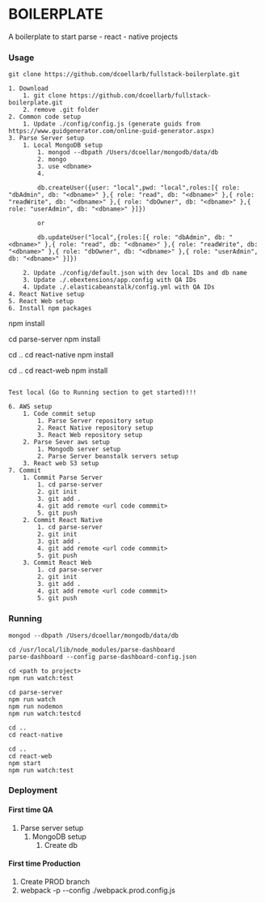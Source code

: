BOILERPLATE
=====================

A boilerplate to start parse - react - native projects

### Usage

```
git clone https://github.com/dcoellarb/fullstack-boilerplate.git

1. Download
	1. git clone https://github.com/dcoellarb/fullstack-boilerplate.git
	2. remove .git folder
2. Common code setup
	1. Update ./config/config.js (generate guids from https://www.guidgenerator.com/online-guid-generator.aspx)
3. Parse Server setup
	1. Local MongoDB setup
		1. mongod --dbpath /Users/dcoellar/mongodb/data/db
		2. mongo
		3. use <dbname>
		4.
		
		db.createUser({user: "local",pwd: "local",roles:[{ role: "dbAdmin", db: "<dbname>" },{ role: "read", db: "<dbname>" },{ role: "readWrite", db: "<dbname>" },{ role: "dbOwner", db: "<dbname>" },{ role: "userAdmin", db: "<dbname>" }]})

		or

		db.updateUser("local",{roles:[{ role: "dbAdmin", db: "<dbname>" },{ role: "read", db: "<dbname>" },{ role: "readWrite", db: "<dbname>" },{ role: "dbOwner", db: "<dbname>" },{ role: "userAdmin", db: "<dbname>" }]})

	2. Update ./config/default.json with dev local IDs and db name
	3. Update ./.ebextensions/app.config with QA IDs
	4. Update ./.elasticabeanstalk/config.yml with QA IDs
4. React Native setup
5. React Web setup
6. Install npm packages
```
npm install

cd parse-server
npm install

cd ..
cd react-native
npm install

cd ..
cd react-web
npm install
```

Test local (Go to Running section to get started)!!!

6. AWS setup
	1. Code commit setup
		1. Parse Server repository setup
		2. React Native repository setup
		3. React Web repository setup
	2. Parse Sever aws setup
		1. Mongodb server setup
		2. Parse Server beanstalk servers setup
	3. React web S3 setup
7. Commit
	1. Commit Parse Server
		1. cd parse-server
		2. git init
		3. git add .
		4. git add remote <url code commmit>
		5. git push
	2. Commit React Native
		1. cd parse-server
		2. git init
		3. git add .
		4. git add remote <url code commmit>
		5. git push
	3. Commit React Web
		1. cd parse-server
		2. git init
		3. git add .
		4. git add remote <url code commmit>
		5. git push
```

### Running

```
mongod --dbpath /Users/dcoellar/mongodb/data/db

cd /usr/local/lib/node_modules/parse-dashboard
parse-dashboard --config parse-dashboard-config.json

cd <path to project>
npm run watch:test

cd parse-server
npm run watch
npm run nodemon
npm run watch:testcd

cd ..
cd react-native

cd ..
cd react-web
npm start
npm run watch:test
```

### Deployment

#### First time QA
1. Parse server setup
	1. MongoDB setup
		1. Create db

#### First time Production

1. Create PROD branch
2. webpack -p --config ./webpack.prod.config.js
